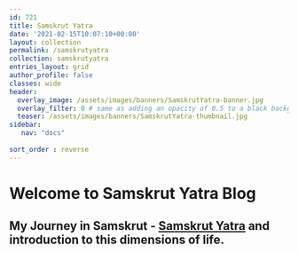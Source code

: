 ```yaml
---
id: 721    
title: Samskrut Yatra
date: '2021-02-15T10:07:10+00:00'
layout: collection
permalink: /samskrutyatra
collection: samskrutyatra
entries_layout: grid
author_profile: false
classes: wide
header:
  overlay_image: /assets/images/banners/SamskrutYatra-banner.jpg
  overlay_filter: 0 # same as adding an opacity of 0.5 to a black background
  teaser: /assets/images/banners/SamskrutYatra-thumbnail.jpg
sidebar:
   nav: "docs"
   
sort_order : reverse   
---
```

 
# Welcome to Samskrut Yatra Blog

## My Journey in Samskrut - [Samskrut Yatra](/samskrutyatra-home) and introduction to this dimensions of life.